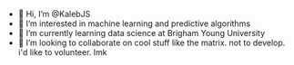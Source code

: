 - 👋  Hi, I’m @KalebJS
- 👀  I’m interested in machine learning and predictive algorithms
- 🌱  I’m currently learning data science at Brigham Young University
- 💞️  I’m looking to collaborate on cool stuff like the matrix. not to develop. i'd like to volunteer. lmk

